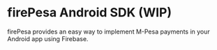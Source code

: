# firePesa Android SDK (WIP)

firePesa provides an easy way to implement M-Pesa payments in your Android app using Firebase.
